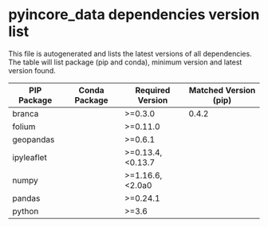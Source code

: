 # pyincore_data dependencies version list

This file is autogenerated and lists the latest versions of all dependencies. The table will list package (pip and conda), minimum version and latest version found.

| PIP Package | Conda Package | Required Version | Matched Version (pip) |
|-------------|---------------|------------------|-----------------------|
| branca | | \>=0.3.0| 0.4.2 |
| folium | | \>=0.11.0| |
| geopandas | | \>=0.6.1| |
| ipyleaflet | | \>=0.13.4,<0.13.7| |
| numpy | | \>=1.16.6,<2.0a0| |
| pandas | | \>=0.24.1| |
| python | | \>=3.6| |